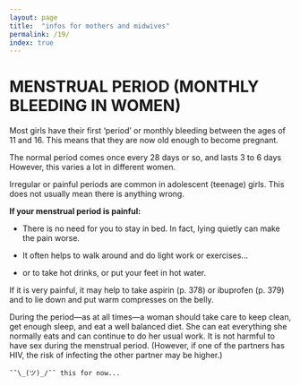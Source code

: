 ```yaml
---
layout: page
title:  "infos for mothers and midwives"
permalink: /19/
index: true
---
```


# MENSTRUAL PERIOD (MONTHLY BLEEDING IN WOMEN)

Most girls have their first ‘period’ or monthly bleeding between the ages of 11 and 16. This means that they are now old enough to become pregnant.

The normal period comes once every 28 days or so, and lasts 3 to 6 days However, this varies a lot in different women.

Irregular or painful periods are common in adolescent (teenage) girls. This does not usually mean there is anything wrong.

**If your menstrual period is painful:**

 - There is no need for you to stay in bed. In fact, lying quietly can make the pain worse.

 - It often helps to walk around and do light work or exercises...

 - or to take hot drinks, or put your feet in hot water.

If it is very painful, it may help to take aspirin (p. 378) or ibuprofen (p. 379) and to lie down and put warm compresses on the belly.

During the period—as at all times—a woman should take care to keep clean, get enough sleep, and eat a well balanced diet. She can eat everything she normally eats and can continue to do her usual work. It is not harmful to have sex during the menstrual period. (However, if one of the partners has HIV, the risk of infecting the other partner may be higher.)

```
¯¯\_(ツ)_/¯¯ this for now...
```
